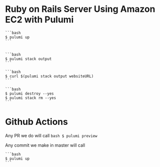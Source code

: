 
# Ruby on Rails Server Using Amazon EC2 with Pulumi


    ```bash
    $ pulumi up
    ```


    ```bash
    $ pulumi stack output
    ```

    ```bash
    $ curl $(pulumi stack output websiteURL)
    ```
    
    ```bash
    $ pulumi destroy --yes
    $ pulumi stack rm --yes
    ```

# Github Actions

Any PR we do will call
    ```bash
    $ pulumi preview
    ```

Any commit we make in master will call

    ```bash
    $ pulumi up
    ```
